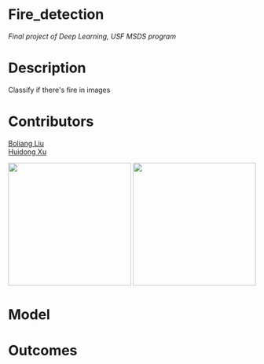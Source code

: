 # Fire_detection
*Final project of Deep Learning, USF MSDS program*


# Description

Classify if there's fire in images



# Contributors
[Boliang Liu](https://www.linkedin.com/in/boliang-liu/) <br>
[Huidong Xu](https://www.linkedin.com/in/huidong-xu/)

<img src = './Readme/fire.69.png' height = 250>            <img src = './Readme/non_fire.98.png' height = 250>



# Model



# Outcomes
